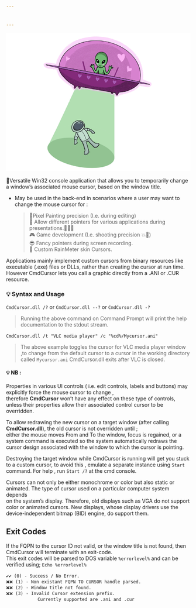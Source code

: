 ```yaml
---


---
```


<p><img src="lol.gif" alt=""></p>
<p>🍂Versatile Win32 console application that allows you to temporarily change a window’s associated mouse cursor, based on the window title.</p>
<ul>
<li>
<p>May be used in the back-end  in scenarios where a user may want to change the mouse cursor for :</p>
<blockquote>
<p>📐Pixel Painting precision (I.e. during editing)<br>
🎫 Allow different pointers for various applications during presentations.👨🏼‍🏫<br>
🎮 Game development (I.e. shooting precision 💥🔫)<br>
😎 Fancy pointers during screen recording.<br>
🤪 Custom RainMeter skin Cursors.</p>
</blockquote>
</li>
</ul>
<p>Applications mainly implement custom cursors from binary resources like executable (.exe) files or DLLs, rather than creating the cursor    at run time. <br> However CmdCursor lets you call a graphic directly from    a .ANI or .CUR resource.</p>
<h3 id="💡-syntax-and-usage">💡 Syntax and Usage</h3>
<p><code>CmdCursor.dll /?</code> or <code>CmdCursor.dll --?</code> or <code>CmdCursor.dll -?</code></p>
<blockquote>
<p>Running the above command on Command Prompt will print the help documentation to the stdout stream.</p>
</blockquote>
<pre class=" language-batch"><code class="prism  language-batch"><span class="token command"><span class="token keyword">CmdCursor</span>.dll <span class="token parameter attr-name">/t</span> <span class="token string">"VLC media player"</span> <span class="token parameter attr-name">/c</span> <span class="token string">"%cd%/Mycursor.ani"</span></span>
</code></pre>
<blockquote>
<p>The above example toggles the cursor for VLC media player window ,to change from the default cursor to a cursor in the working directory <br>  called <code>Mycursor.ani</code> CmdCursor.dll exits after VLC is closed.</p>
</blockquote>
<h4 id="💡-nb-">💡 NB :</h4>
<p>Properties in various UI controls ( i.e. edit controls, labels    and buttons) may explicitly force the mouse cursor to change , <br>  therefore <strong>CmdCursor</strong> won’t have any effect on these  type of controls, unless their properties allow their associated control cursor to be overridden.</p>
<p>To allow redrawing the new cursor on a target window (after calling <strong>CmdCursor.dll</strong>), the old cursor is not overridden until ; <br> either the mouse moves From and To the window, focus is regained, or a system command is executed so the system automatically redraws the <br> cursor design associated with the window to which the cursor is pointing.</p>
<p>Destroying the target window while CmdCursor is running will get you stuck to a custom cursor, to avoid this , emulate a separate instance using  <code>Start</code> command. For help  , run <code>Start /?</code> at the cmd console.</p>
<p>Cursors can not only be either monochrome or color but also static or animated. The type of cursor used on a particular computer system depends <br>  on the system’s display. Therefore, old displays such as VGA do not support color or animated cursors. New displays, whose display drivers use the device-independent bitmap (BID) engine, do support them.</p>
<h2 id="exit-codes">Exit Codes</h2>
<p>If the FQPN to the cursor ID not valid, or the window title is not found, then CmdCursor will terminate with an exit-code. <br> This exit codes will be  parsed to DOS variable <code>%errorlevel%</code> and can be verified using; <code>Echo %errorlevel%</code></p>
<pre><code>✔️✔️ (0) - Success / No Error.  
❌❌ (1) - Non existant FQPN TO CURSOR handle parsed.
❌❌ (2) - Window title not found.
❌❌ (3) - Invalid Cursor extension prefix.
		    Currently supported are .ani and .cur
</code></pre>

